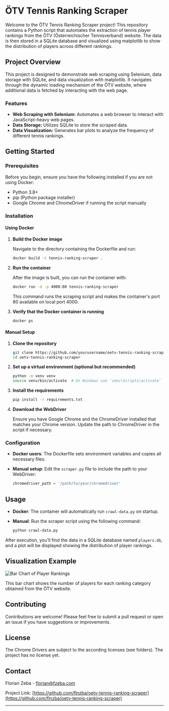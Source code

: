 # ÖTV Tennis Ranking Scraper

Welcome to the ÖTV Tennis Ranking Scraper project! This repository contains a Python script that automates the extraction of tennis player rankings from the ÖTV (Österreichischer Tennisverband) website. The data is then stored in a SQLite database and visualized using matplotlib to show the distribution of players across different rankings.

## Project Overview

This project is designed to demonstrate web scraping using Selenium, data storage with SQLite, and data visualization with matplotlib. It navigates through the dynamic loading mechanism of the ÖTV website, where additional data is fetched by interacting with the web page.

### Features

- **Web Scraping with Selenium:** Automates a web browser to interact with JavaScript-heavy web pages.
- **Data Storage:** Utilizes SQLite to store the scraped data.
- **Data Visualization:** Generates bar plots to analyze the frequency of different tennis rankings.

## Getting Started

### Prerequisites

Before you begin, ensure you have the following installed if you are not using Docker:
- Python 3.8+
- pip (Python package installer)
- Google Chrome and ChromeDriver if running the script manually

### Installation

#### Using Docker

1. **Build the Docker image**

   Navigate to the directory containing the Dockerfile and run:

   ```bash
   docker build -t tennis-ranking-scraper .
   ```

2. **Run the container**

   After the image is built, you can run the container with:

   ```bash
   docker run -d -p 4000:80 tennis-ranking-scraper
   ```

   This command runs the scraping script and makes the container's port 80 available on local port 4000.

3. **Verify that the Docker container is running**
   
   ```bash
   docker ps
   ```

#### Manual Setup

1. **Clone the repository**

   ```bash
   git clone https://github.com/yourusername/oetv-tennis-ranking-scraper.git
   cd oetv-tennis-ranking-scraper
   ```

2. **Set up a virtual environment (optional but recommended)**

   ```bash
   python -m venv venv
   source venv/bin/activate  # On Windows use `venv\Scripts\activate`
   ```

3. **Install the requirements**

   ```bash
   pip install -r requirements.txt
   ```

4. **Download the WebDriver**

   Ensure you have Google Chrome and the ChromeDriver installed that matches your Chrome version. Update the path to ChromeDriver in the script if necessary.

### Configuration

- **Docker users**: The Dockerfile sets environment variables and copies all necessary files.
- **Manual setup**: Edit the `scraper.py` file to include the path to your WebDriver:

   ```python
   chromedriver_path = '/path/to/your/chromedriver'
   ```

## Usage

- **Docker**: The container will automatically run `crawl-data.py` on startup.
- **Manual**: Run the scraper script using the following command:

   ```bash
   python crawl-data.py
   ```

After execution, you'll find the data in a SQLite database named `players.db`, and a plot will be displayed showing the distribution of player rankings.

## Visualization Example

![Bar Chart of Player Rankings](/path/to/bar_chart.png)

This bar chart shows the number of players for each ranking category obtained from the ÖTV website.

## Contributing

Contributions are welcome! Please feel free to submit a pull request or open an issue if you have suggestions or improvements.

## License

The Chrome Drivers are subject to the according licenses (see folders). The project has no license yet.

## Contact

Florian Zeba - florian@fzeba.com

Project Link: [https://github.com/flnzba/oetv-tennis-ranking-scraper](https://github.com/flnzba/oetv-tennis-ranking-scraper)

---
